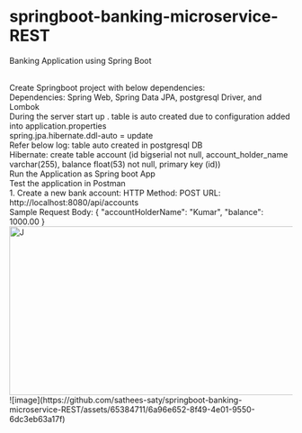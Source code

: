 # springboot-banking-microservice-REST
Banking Application using Spring Boot
<html>
<br>
Create Springboot project with below dependencies:
<br>
Dependencies: Spring Web, Spring Data JPA, postgresql Driver, and Lombok
<br>
During the server start up . table is auto created due to configuration added into application.properties
<br>
  spring.jpa.hibernate.ddl-auto = update
<br>
  Refer below log: table auto created in postgresql DB
<br>
  Hibernate: create table account (id bigserial not null, account_holder_name varchar(255), balance float(53) not null, primary key (id))
<br>
  Run the Application as Spring boot App
<br>
  Test the application in Postman
<br>
    1. Create a new bank account: HTTP Method: POST URL: http://localhost:8080/api/accounts 
<br>
   Sample Request Body:
{
    "accountHolderName": "Kumar",
    "balance": 1000.00
}
<br>
  <img src="https://github.com/sathees-saty/springboot-banking-microservice-REST/assets/65384711/6a96e652-8f49-4e01-9550-6dc3eb63a17f" alt="J" width="600" height="300"/>
  ![image](https://github.com/sathees-saty/springboot-banking-microservice-REST/assets/65384711/6a96e652-8f49-4e01-9550-6dc3eb63a17f)

<br>

</html>

